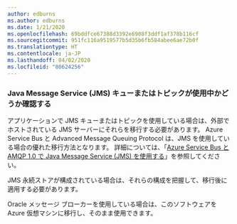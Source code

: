 ```yaml
---
author: edburns
ms.author: edburns
ms.date: 1/21/2020
ms.openlocfilehash: 69bddfce67388d3392e6908f3ddf1af378b116cf
ms.sourcegitcommit: 951fc116a9519577b5d35b6fb584abee6ae72b0f
ms.translationtype: HT
ms.contentlocale: ja-JP
ms.lasthandoff: 04/02/2020
ms.locfileid: "80624256"
---
```

### <a name="determine-whether-java-message-service-jms-queues-or-topics-are-in-use"></a>Java Message Service (JMS) キューまたはトピックが使用中かどうか確認する

アプリケーションで JMS キューまたはトピックを使用している場合は、外部でホストされている JMS サーバーにそれらを移行する必要があります。 Azure Service Bus と Advanced Message Queuing Protocol は、JMS を使用している場合の優れた移行方法となります。 詳細については、「[Azure Service Bus と AMQP 1.0 で Java Message Service (JMS) を使用する](/azure/service-bus-messaging/service-bus-java-how-to-use-jms-api-amqp)」を参照してください。

JMS 永続ストアが構成されている場合は、それらの構成を把握して、移行後に適用する必要があります。

Oracle メッセージ ブローカーを使用している場合は、このソフトウェアを Azure 仮想マシンに移行し、そのまま使用できます。

